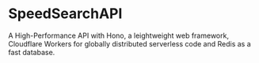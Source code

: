# SpeedSearchAPI
A High-Performance API with Hono, a leightweight web framework, Cloudflare Workers for globally distributed serverless code and Redis as a fast database. 
